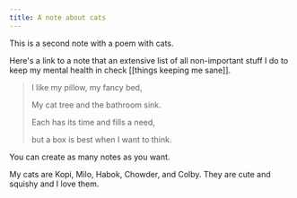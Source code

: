 ```yaml
---
title: A note about cats
---
```


This is a second note with a poem with cats. 

Here's a link to a note that an extensive list of all non-important stuff I do to keep my mental health in check [[things keeping me sane]].

> I like my pillow, my fancy bed,
>
> My cat tree and the bathroom sink.
>
> Each has its time and fills a need,
>
> but a box is best when I want to think.

You can create as many notes as you want.

My cats are Kopi, Milo, Habok, Chowder, and Colby. They are cute and squishy and I love them.